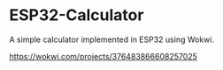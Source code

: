 # ESP32-Calculator
A simple calculator implemented in ESP32 using Wokwi.

<https://wokwi.com/projects/376483866608257025>
